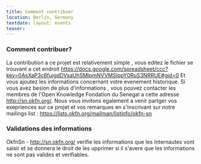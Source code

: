 ```yaml
---
title: Comment contribuer
location: Berlin, Germany
textdate: layout: events
teaser: 
---
```



### Comment contribuer?

La contribution a ce projet est relativement simple , vous editez le fichier 
se trouvant a cet endroit 
https://docs.google.com/spreadsheet/ccc?key=0AsXaP3c6fuigdDVsaUhSMlpmNVVMSlppY0RuS3NRRUE#gid=0
Et vous ajoutez les informations concernant votre evenement historique.
Si vous avez besion de plus d'informations , vous pouvez contacter les membres 
de l'Open Knowledge Fondation du Senegal a cette adresse http://sn.okfn.org/.
Nous vous invitons egalement a venir partger vos exepriences sur ce projet et 
vos remarques en s'inscrivant sur notre mailings list :
https://lists.okfn.org/mailman/listinfo/okfn-sn


### Validations des informations

OkfnSn  - http://sn.okfn.org/ verifie les informations que les Internautes vont 
saisir et se donnera le droit de les upprimer si il s'avere que les informations ne
sont pas valides et verifiables.


